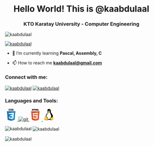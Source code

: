 <h1 align="center">Hello World! This is @kaabdulaal</h1>
<h3 align="center">KTO Karatay University - Computer Engineering</h3>

<p align="left"> <img src="https://komarev.com/ghpvc/?username=kaabdulaal&label=Profile%20views&color=0e75b6&style=flat" alt="kaabdulaal" /> </p>

<p align="left"> <a href="https://github.com/ryo-ma/github-profile-trophy"><img src="https://github-profile-trophy.vercel.app/?username=kaabdulaal" alt="kaabdulaal" /></a> </p>

- 🌱 I’m currently learning **Pascal, Assembly, C**

- 📫 How to reach me **kaabdulaal@gmail.com**

<h3 align="left">Connect with me:</h3>
<p align="left">
<a href="https://linkedin.com/in/kaabdulaal" target="blank"><img align="center" src="https://raw.githubusercontent.com/rahuldkjain/github-profile-readme-generator/master/src/images/icons/Social/linked-in-alt.svg" alt="kaabdulaal" height="30" width="40" /></a>
<a href="https://www.leetcode.com/kaabdulaal" target="blank"><img align="center" src="https://raw.githubusercontent.com/rahuldkjain/github-profile-readme-generator/master/src/images/icons/Social/leet-code.svg" alt="kaabdulaal" height="30" width="40" /></a>
</p>

<h3 align="left">Languages and Tools:</h3>
<p align="left"> <a href="https://www.w3schools.com/css/" target="_blank" rel="noreferrer"> <img src="https://raw.githubusercontent.com/devicons/devicon/master/icons/css3/css3-original-wordmark.svg" alt="css3" width="40" height="40"/> </a> <a href="https://git-scm.com/" target="_blank" rel="noreferrer"> <img src="https://www.vectorlogo.zone/logos/git-scm/git-scm-icon.svg" alt="git" width="40" height="40"/> </a> <a href="https://www.w3.org/html/" target="_blank" rel="noreferrer"> <img src="https://raw.githubusercontent.com/devicons/devicon/master/icons/html5/html5-original-wordmark.svg" alt="html5" width="40" height="40"/> </a> <a href="https://www.linux.org/" target="_blank" rel="noreferrer"> <img src="https://raw.githubusercontent.com/devicons/devicon/master/icons/linux/linux-original.svg" alt="linux" width="40" height="40"/> </a> </p>

<p><img align="left" src="https://github-readme-stats.vercel.app/api/top-langs?username=kaabdulaal&show_icons=true&locale=en&layout=compact" alt="kaabdulaal" /></p>

<p>&nbsp;<img align="center" src="https://github-readme-stats.vercel.app/api?username=kaabdulaal&show_icons=true&locale=en" alt="kaabdulaal" /></p>

<p><img align="center" src="https://github-readme-streak-stats.herokuapp.com/?user=kaabdulaal&" alt="kaabdulaal" /></p>

